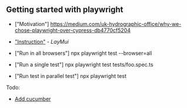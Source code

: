 ## Getting started with playwright

- ["Motivation"] https://medium.com/uk-hydrographic-office/why-we-chose-playwright-over-cypress-db4770cf5204

- ["Instruction"](https://playwright.dev/docs/intro/#installation) - *LayMui*
- ["Run in all browsers"] npx playwright test --browser=all
- ["Run a single test"] npx playwright test tests/foo.spec.ts
- ["Run test in parallel test"] npx playwright test

Todo:
- [Add cucumber](https://github.com/cucumber/playwright.js)